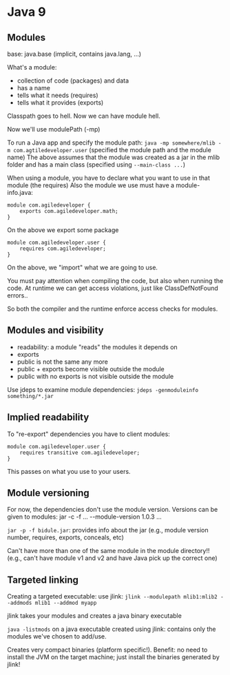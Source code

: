 # Java 9

## Modules
base: java.base (implicit, contains java.lang, ...)

What's a module:
* collection of code (packages) and data
* has a name
* tells what it needs (requires)
* tells what it provides (exports)

Classpath goes to hell. Now we can have module hell.

Now we'll use modulePath (-mp)

To run a Java app and specify the module path: `java -mp somewhere/mlib -m com.agtiledeveloper.user` (specified the module path and the module name)
The above assumes that the module was created as a jar in the mlib folder and has a main class (specified using `--main-class ...`)

When using a module, you have to declare what you want to use in that module (the requires)
Also the module we use must have a module-info.java:

```
module com.agiledeveloper {
    exports com.agiledeveloper.math;
}
```

On the above we export some package

```
module com.agiledeveloper.user {
    requires com.agiledeveloper;
}
```

On the above, we "import" what we are going to use.


You must pay attention when compiling the code, but also when running the code. At runtime we can get access violations, just like ClassDefNotFound errors..

So both the compiler and the runtime enforce access checks for modules.

## Modules and visibility
* readability: a module "reads" the modules it depends on
* exports
* public is not the same any more
* public + exports become visible outside the module
* public with no exports is not visible outside the module

Use jdeps to examine module dependencies: `jdeps -genmoduleinfo something/*.jar`

## Implied readability
To "re-export" dependencies you have to client modules:
```
module com.agiledeveloper.user {
    requires transitive com.agiledeveloper;
}
```

This passes on what you use to your users.

## Module versioning
For now, the dependencies don't use the module version.
Versions can be given to modules: jar -c -f ... --module-version 1.0.3 ...

`jar -p -f bidule.jar`: provides info about the jar (e.g., module version number, requires, exports, conceals, etc)

Can't have more than one of the same module in the module directory!! (e.g., can't have module v1 and v2 and have Java pick up the correct one)

## Targeted linking
Creating a targeted executable: use jlink: `jlink --modulepath mlib1:mlib2 --addmods mlib1 --addmod myapp`

jlink takes your modules and creates a java binary executable

`java -listmods` on a java executable created using jlink: contains only the modules we've chosen to add/use.

Creates very compact binaries (platform specific!). Benefit: no need to install the JVM on the target machine; just install the binaries generated by jlink!